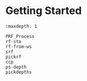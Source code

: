 # Getting Started

```{toctree}
:maxdepth: 1

PRF_Process
rf-sta
rf-from-ws
srf
pickrf
ccp
ps-depth
pickdepths
```